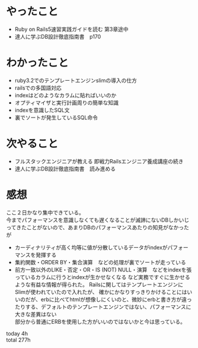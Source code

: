 # やったこと
- Ruby on Rails5速習実践ガイドを読む 第3章途中
- 達人に学ぶDB設計徹底指南書　p170
# わかったこと
- ruby3.2でのテンプレートエンジンslimの導入の仕方
- railsでの多国語対応
- indexはどのようなカラムに貼ればいいのか
- オプティマイザと実行計画周りの簡単な知識
- indexを意識したSQL文
- 裏でソートが発生しているSQL命令

# 次やること
- フルスタックエンジニアが教える 即戦力Railsエンジニア養成講座の続き
- 達人に学ぶDB設計徹底指南書　読み進める

# 感想
ここ２日かなり集中できている。  
今までパフォーマンスを意識しなくても遅くなることが滅諦にないDBしかいじってきたことがないので、あまりDBのパフォーマンスあたりの知見がなかったが  
- カーディナリティが高く均等に値が分散しているデータがindexがパフォーマンスを発揮する
- 集約関数・ORDER BY・集合演算　などの処理が裏でソートが走っている
- 前方一致以外のLIKE・否定・OR・IS (NOT) NULL・演算　などをindexを張っているカラムに行うとindexが生かせなくなる
など実務ですぐに生かせるような有益な情報が得られた。
Railsに関してはテンプレートエンジンにSlimが使われていたので入れたが、
確かにかなりすっきりかけることにはいいのだが、erbに比べてhtmlが想像しにくいのと、微妙にerbと書き方が違ったりする、デフォルトのテンプレートエンジンではない、パフォーマンスに大きな差異はない  
部分から普通にERBを使用した方がいいのではないかと今は思っている。

today 4h  
total 277h
